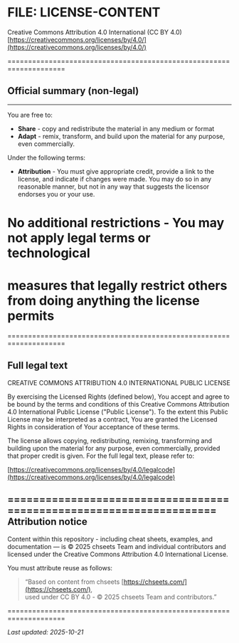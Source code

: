 # FILE: LICENSE-CONTENT

Creative Commons Attribution 4.0 International (CC BY 4.0)
[https://creativecommons.org/licenses/by/4.0/](https://creativecommons.org/licenses/by/4.0/)

====================================================================

## Official summary (non-legal)
-------------------------------
You are free to:

- **Share** - copy and redistribute the material in any medium or format
- **Adapt** - remix, transform, and build upon the material for any purpose,
  even commercially.

Under the following terms:

- **Attribution** - You must give appropriate credit, provide a link to the
  license, and indicate if changes were made. You may do so in any reasonable
  manner, but not in any way that suggests the licensor endorses you or your use.

# No additional restrictions - You may not apply legal terms or technological
# measures that legally restrict others from doing anything the license permits
====================================================================

Full legal text
---------------

CREATIVE COMMONS ATTRIBUTION 4.0 INTERNATIONAL PUBLIC LICENSE

By exercising the Licensed Rights (defined below), You accept and agree to be
bound by the terms and conditions of this Creative Commons Attribution 4.0
International Public License ("Public License"). To the extent this Public
License may be interpreted as a contract, You are granted the Licensed Rights
in consideration of Your acceptance of these terms.

The license allows copying, redistributing, remixing, transforming and building
upon the material for any purpose, even commercially, provided that proper
credit is given.  For the full legal text, please refer to:

[https://creativecommons.org/licenses/by/4.0/legalcode](https://creativecommons.org/licenses/by/4.0/legalcode)

====================================================================
Attribution notice
------------------

Content within this repository - including cheat sheets, examples, and
documentation — is © 2025 chseets Team and individual contributors and
licensed under the Creative Commons Attribution 4.0 International License.

You must attribute reuse as follows:

> “Based on content from chseets [https://chseets.com/](https://chseets.com/),  
> used under CC BY 4.0 - © 2025 chseets Team and contributors.”

====================================================================

_Last updated: 2025-10-21_
